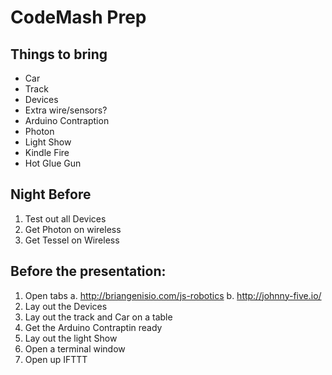 # CodeMash Prep

## Things to bring
- Car
- Track
- Devices
- Extra wire/sensors?
- Arduino Contraption
- Photon
- Light Show
- Kindle Fire
- Hot Glue Gun

## Night Before
1. Test out all Devices
2. Get Photon on wireless
3. Get Tessel on Wireless

## Before the presentation:
1. Open tabs
  a. http://briangenisio.com/js-robotics
  b. http://johnny-five.io/
2. Lay out the Devices
3. Lay out the track and Car on a table
4. Get the Arduino Contraptin ready
5. Lay out the light Show
6. Open a terminal window
7. Open up IFTTT

